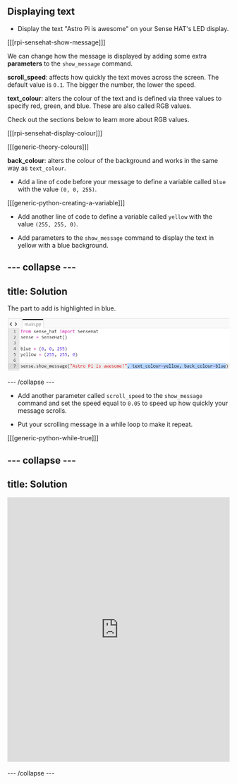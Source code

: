 ## Displaying text

+ Display the text "Astro Pi is awesome" on your Sense HAT's LED display.

[[[rpi-sensehat-show-message]]]

We can change how the message is displayed by adding some extra **parameters** to the `show_message` command.

**scroll_speed**: affects how quickly the text moves across the screen. The default value is `0.1`. The bigger the number, the lower the speed.

**text_colour**: alters the colour of the text and is defined via three values to specify red, green, and blue. These are also called RGB values.

Check out the sections below to learn more about RGB values.

[[[rpi-sensehat-display-colour]]]

[[[generic-theory-colours]]]

**back_colour**: alters the colour of the background and works in the same way as `text_colour`.

+ Add a line of code before your message to define a variable called `blue` with the value `(0, 0, 255)`.

[[[generic-python-creating-a-variable]]]

+ Add another line of code to define a variable called `yellow` with the value `(255, 255, 0)`.

+ Add parameters to the `show_message` command to display the text in yellow with a blue background.

--- collapse ---
---
title: Solution
---
The part to add is highlighted in blue.

![Coloured text](images/coloured-text.png)

--- /collapse ---

+ Add another parameter called `scroll_speed` to the `show_message` command and set the speed equal to `0.05` to speed up how quickly your message scrolls.

+ Put your scrolling message in a while loop to make it repeat.

[[[generic-python-while-true]]]

--- collapse ---
---
title: Solution
---
<iframe src="https://trinket.io/embed/python/44e4fe6df5?toggleCode=true" width="100%" height="600" frameborder="0" marginwidth="0" marginheight="0" allowfullscreen></iframe>

--- /collapse ---

